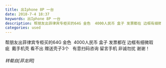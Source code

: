 ```yaml
---
title: 出Iphone 8P 一台
date: 2018-7-4 18:37
keywords: 出Iphone 8P 一台
description: 帮朋友出菲律宾专柜买的64G 金色  4000人民币 盒子 发票都在 边框有细微瑕疵  戴手机壳 看不出 赠送壳子3个   有意扫码咨询 留言手机 非诚勿扰 谢谢！
categories: used
---
```

<td class="t_f" id="postmessage_1479309">

帮朋友出菲律宾专柜买的64G 金色  4000人民币 盒子 发票都在 边框有细微瑕疵  戴手机壳 看不出 赠送壳子3个   有意扫码咨询 留言手机 非诚勿扰 谢谢！</td>
###### 转载自[菲龙网]